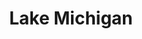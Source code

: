 ---
title: "Lake Michigan"
hashtag: "lake-michigan"
borders:
  - Indiana
  - Illinois
  - Michigan
  - Wisconsin
tags:
  - Lake
---